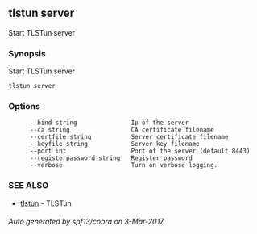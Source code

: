 ## tlstun server

Start TLSTun server

### Synopsis


Start TLSTun server

```
tlstun server
```

### Options

```
      --bind string               Ip of the server
      --ca string                 CA certificate filename
      --certfile string           Server certificate filename
      --keyfile string            Server key filename
      --port int                  Port of the server (default 8443)
      --registerpassword string   Register password
      --verbose                   Turn on verbose logging.
```

### SEE ALSO
* [tlstun](tlstun.md)	 - TLSTun

###### Auto generated by spf13/cobra on 3-Mar-2017

